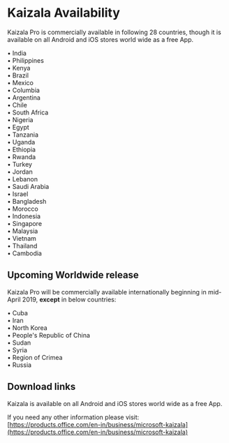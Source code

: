 # Kaizala Availability 
Kaizala Pro is commercially available in following 28 countries, though it is available on all Android and iOS stores world wide as a free App. 

•	India
<br>
•	Philippines
<br>
•	Kenya
<br>
•	Brazil
<br>
• Mexico 
<br>
• Columbia 
<br>
• Argentina 
<br>
• Chile
<br>
• South Africa 
<br>
• Nigeria 
<br>
• Egypt 
<br>
• Tanzania 
<br>
• Uganda 
<br>
• Ethiopia 
<br>
• Rwanda 
<br>
• Turkey 
<br>
• Jordan 
<br>
• Lebanon 
<br>
• Saudi Arabia 
<br>
• Israel
<br>
• Bangladesh
<br>
• Morocco 
<br>
• Indonesia 
<br>
• Singapore 
<br>
• Malaysia 
<br>
• Vietnam 
<br>
• Thailand 
<br>
• Cambodia

## Upcoming Worldwide release

Kaizala Pro will be commercially available internationally beginning in mid-April 2019, **except** in below countries:

• Cuba
<br>
• Iran 
<br>
• North Korea 
<br>
• People's Republic of China 
<br>
• Sudan 
<br>
• Syria 
<br>
• Region of Crimea 
<br>
• Russia 
<br>
## Download links

Kaizala is available on all Android and iOS stores world wide as a free App.

If you need any other information please visit: [https://products.office.com/en-in/business/microsoft-kaizala](https://products.office.com/en-in/business/microsoft-kaizala)

